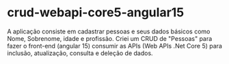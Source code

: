 # crud-webapi-core5-angular15

A aplicação consiste em cadastrar pessoas e seus dados básicos como Nome, Sobrenome, idade e profissão.
Criei um CRUD de "Pessoas" para fazer o front-end (angular 15) consumir as APIs (Web APIs .Net Core 5) para inclusão, atualização, consulta e deleção de dados.
